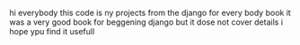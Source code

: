 hi everybody 
this code is ny projects from the django for every body book
it was a very good book for beggening django but it dose not cover details 
i hope ypu find it usefull
